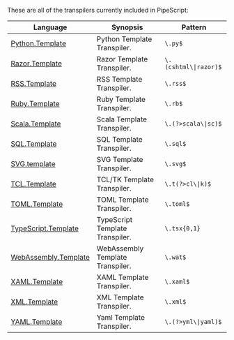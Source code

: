 These are all of the transpilers currently included in PipeScript:



|Language                                                                  |Synopsis                        |Pattern                  |
|--------------------------------------------------------------------------|--------------------------------|-------------------------|
|[Python.Template](Transpilers/Templates/Python.Template.psx.ps1)          |Python Template Transpiler.     |```\.py$```              |
|[Razor.Template](Transpilers/Templates/Razor.Template.psx.ps1)            |Razor Template Transpiler.      |```\.(cshtml\\|razor)$```|
|[RSS.Template](Transpilers/Templates/RSS.Template.psx.ps1)                |RSS Template Transpiler.        |```\.rss$```             |
|[Ruby.Template](Transpilers/Templates/Ruby.Template.psx.ps1)              |Ruby Template Transpiler.       |```\.rb$```              |
|[Scala.Template](Transpilers/Templates/Scala.Template.psx.ps1)            |Scala Template Transpiler.      |```\.(?>scala\\|sc)$```  |
|[SQL.Template](Transpilers/Templates/SQL.Template.psx.ps1)                |SQL Template Transpiler.        |```\.sql$```             |
|[SVG.template](Transpilers/Templates/SVG.template.psx.ps1)                |SVG Template Transpiler.        |```\.svg$```             |
|[TCL.Template](Transpilers/Templates/TCL.Template.psx.ps1)                |TCL/TK Template Transpiler.     |```\.t(?>cl\\|k)$```     |
|[TOML.Template](Transpilers/Templates/TOML.Template.psx.ps1)              |TOML Template Transpiler.       |```\.toml$```            |
|[TypeScript.Template](Transpilers/Templates/TypeScript.Template.psx.ps1)  |TypeScript Template Transpiler. |```\.tsx{0,1}```         |
|[WebAssembly.Template](Transpilers/Templates/WebAssembly.Template.psx.ps1)|WebAssembly Template Transpiler.|```\.wat$```             |
|[XAML.Template](Transpilers/Templates/XAML.Template.psx.ps1)              |XAML Template Transpiler.       |```\.xaml$```            |
|[XML.Template](Transpilers/Templates/XML.Template.psx.ps1)                |XML Template Transpiler.        |```\.xml$```             |
|[YAML.Template](Transpilers/Templates/YAML.Template.psx.ps1)              |Yaml Template Transpiler.       |```\.(?>yml\\|yaml)$```  |
